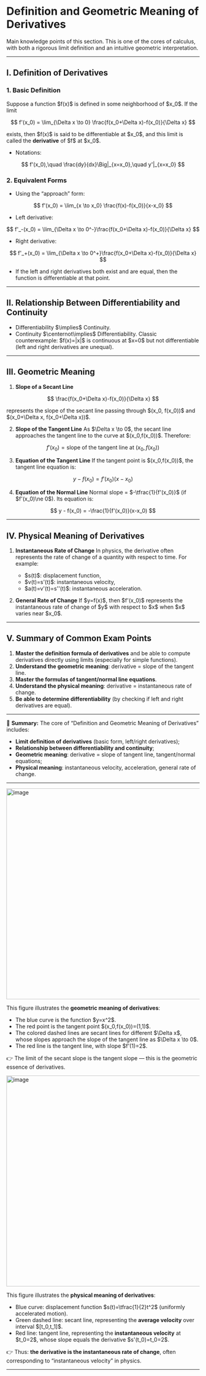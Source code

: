 
# Definition and Geometric Meaning of Derivatives

Main knowledge points of this section. This is one of the cores of calculus, with both a rigorous limit definition and an intuitive geometric interpretation.

---

## I. Definition of Derivatives

### 1. Basic Definition

Suppose a function \$f(x)\$ is defined in some neighborhood of \$x\_0\$. If the limit

$$
f'(x_0) = \lim_{\Delta x \to 0} \frac{f(x_0+\Delta x)-f(x_0)}{\Delta x}
$$

exists, then \$f(x)\$ is said to be differentiable at \$x\_0\$, and this limit is called the **derivative** of \$f\$ at \$x\_0\$.

* Notations:

$$
f'(x_0),\quad \frac{dy}{dx}\Big|_{x=x_0},\quad y'|_{x=x_0}
$$

### 2. Equivalent Forms

* Using the “approach” form:

$$
f'(x_0) = \lim_{x \to x_0} \frac{f(x)-f(x_0)}{x-x_0}
$$

* Left derivative:

$$
f'_-(x_0) = \lim_{\Delta x \to 0^-}\frac{f(x_0+\Delta x)-f(x_0)}{\Delta x}
$$

* Right derivative:

$$
f'_+(x_0) = \lim_{\Delta x \to 0^+}\frac{f(x_0+\Delta x)-f(x_0)}{\Delta x}
$$

* If the left and right derivatives both exist and are equal, then the function is differentiable at that point.

---

## II. Relationship Between Differentiability and Continuity

* Differentiability \$\implies\$ Continuity.
* Continuity \$\centernot\implies\$ Differentiability.
  Classic counterexample: \$f(x)=|x|\$ is continuous at \$x=0\$ but not differentiable (left and right derivatives are unequal).

---

## III. Geometric Meaning

1. **Slope of a Secant Line**

$$
\frac{f(x_0+\Delta x)-f(x_0)}{\Delta x}
$$

represents the slope of the secant line passing through \$(x\_0, f(x\_0))\$ and \$(x\_0+\Delta x, f(x\_0+\Delta x))\$.

2. **Slope of the Tangent Line**
   As \$\Delta x \to 0\$, the secant line approaches the tangent line to the curve at \$(x\_0,f(x\_0))\$.
   Therefore:

$$
f'(x_0) = \text{slope of the tangent line at } (x_0,f(x_0))
$$

3. **Equation of the Tangent Line**
   If the tangent point is \$(x\_0,f(x\_0))\$, the tangent line equation is:

$$
y - f(x_0) = f'(x_0)(x-x_0)
$$

4. **Equation of the Normal Line**
   Normal slope = \$-\tfrac{1}{f'(x\_0)}\$ (if \$f'(x\_0)\ne 0\$).
   Its equation is:

$$
y - f(x_0) = -\frac{1}{f'(x_0)}(x-x_0)
$$

---

## IV. Physical Meaning of Derivatives

1. **Instantaneous Rate of Change**
   In physics, the derivative often represents the rate of change of a quantity with respect to time.
   For example:

   * \$s(t)\$: displacement function,
   * \$v(t)=s'(t)\$: instantaneous velocity,
   * \$a(t)=v'(t)=s''(t)\$: instantaneous acceleration.

2. **General Rate of Change**
   If \$y=f(x)\$, then \$f'(x\_0)\$ represents the instantaneous rate of change of \$y\$ with respect to \$x\$ when \$x\$ varies near \$x\_0\$.

---

## V. Summary of Common Exam Points

1. **Master the definition formula of derivatives** and be able to compute derivatives directly using limits (especially for simple functions).
2. **Understand the geometric meaning**: derivative = slope of the tangent line.
3. **Master the formulas of tangent/normal line equations**.
4. **Understand the physical meaning**: derivative = instantaneous rate of change.
5. **Be able to determine differentiability** (by checking if left and right derivatives are equal).

---

📌 **Summary:**
The core of “Definition and Geometric Meaning of Derivatives” includes:

* **Limit definition of derivatives** (basic form, left/right derivatives);
* **Relationship between differentiability and continuity**;
* **Geometric meaning**: derivative = slope of tangent line, tangent/normal equations;
* **Physical meaning**: instantaneous velocity, acceleration, general rate of change.

---

<img width="700" height="550" alt="image" src="https://github.com/user-attachments/assets/93f17a8b-3140-467d-8c49-48ff9da01f00" />

This figure illustrates the **geometric meaning of derivatives**:

* The blue curve is the function \$y=x^2\$.
* The red point is the tangent point \$(x\_0,f(x\_0))=(1,1)\$.
* The colored dashed lines are secant lines for different \$\Delta x\$, whose slopes approach the slope of the tangent line as \$\Delta x \to 0\$.
* The red line is the tangent line, with slope \$f'(1)=2\$.

👉 The limit of the secant slope is the tangent slope — this is the geometric essence of derivatives.

<img width="700" height="550" alt="image" src="https://github.com/user-attachments/assets/833a5020-d0f3-40d5-9f4e-c67ad19e4a93" />

This figure illustrates the **physical meaning of derivatives**:

* Blue curve: displacement function \$s(t)=\tfrac{1}{2}t^2\$ (uniformly accelerated motion).
* Green dashed line: secant line, representing the **average velocity** over interval $\[t\_0,t\_1]\$.
* Red line: tangent line, representing the **instantaneous velocity** at \$t\_0=2\$, whose slope equals the derivative \$s'(t\_0)=t\_0=2\$.

👉 Thus: **the derivative is the instantaneous rate of change**, often corresponding to “instantaneous velocity” in physics.

---


